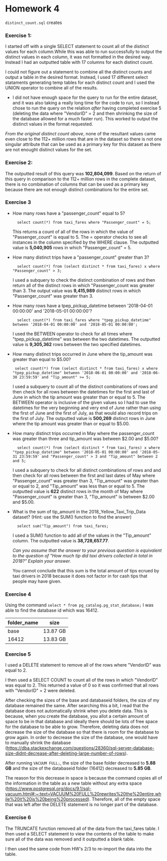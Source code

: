 # Homework 4

`distinct_count.sql` creates 

### Exercise 1:

I started off with a single SELECT statement to count all of the distinct values for each column.While this was able to run successfully to output the distinct values in each column, it was not formatted in the desired way. Instead I had an outputted table with 17 columns for each distinct count.  

I could not figure out a statement to combine all the distinct counts and output a table in the desired format. Instead, I used 17 different select stataments generating temp tables for each distinct count and I used the UNION operator to combine all of the results. 

- I did not have enough space for the query to run for the entire dataset, and it was also taking a really long time for the code to run, so I instead chose to run the query on the relation *after* having completed exercise 5 (deleting the data where "VendorID" = 2 and then shrinking the size of the database allowed for a much faster run). This worked to output the distinct values in the format requested.

*From the original distinct count above*, none of the resultant values came even close to the 112+ million rows that are in the dataset so there is not one singular attribute that can be used as a primary key for this dataset as there are not enought distinct values for the set. 

### Exercise 2: 

The outputted result of this query was **102,804,099**. Based on the return of this query in comparison to the 112+ million rows in the complete dataset, there is no combination of columns that can be used as a primary key because there are not enough distinct combinations for the entire set. 


### Exercise 3

- How many rows have a "passenger_count" equal to 5?

        select count(*) from taxi_fares where "Passenger_count" = 5;

    This returns a count of all of the rows in which the value of "Passenger_count" is equal to 5. The = operator checks to see all instances in the column specified by the WHERE clause. 
    The outputted value is **5,040,905** rows in which "Passenger_count" = 5. 

- How many distinct trips have a "passenger_count" greater than 3?

        select count(*) from (select distinct * from taxi_fares) x where "Passenger_count" > 3;
    
    I used a subquery to check the distinct combination of rows and then return all of the distinct rows in which "Passenger_count was greater than 3. 
    The output value was **9,415,989** distinct rows in which "Passenger_count" was greater than 3. 


- How many rows have a tpep_pickup_datetime between '2018-04-01 00:00:00' and '2018-05-01 00:00:00'?

        select count(*) from taxi_fares where "tpep_pickup_datetime" between '2018-04-01 00:00:00' and '2018-05-01 00:00:00';

    I used the BETWEEN operator to check for all times where "tpep_pickup_datetime" was between the two datetimes. 
    The outputted value is **9,305,362** rows between the two specified datetimes. 

- How many distinct trips occurred in June where the tip_amount was greater than equal to $5.00?

       select count(*) from (select distinct * from taxi_fares) x where "tpep_pickup_datetime" between '2018-06-01 00:00:00' and '2018-06-30 23:59:59' and "Tip_amount" >= 5; 
    
    I used a subquery to count all of the distinct combinations of rows and then check for all rows between the datetimes for the first and last of June in which the tip amount was greater than or equal to 5. The BETWEEN operator is inclusive of the given values so I had to use the datetimes for the very beginning and very end of June rather than using the first of June and the first of July, as that would also record trips on the first of July. 
    The outputted value is **500,269** distinct rows in June where the tip amount was greater than or equal to $5.00. 

- How many distinct trips occurred in May where the passenger_count was greater than three and tip_amount was between $2.00 and $5.00?

        select count(*) from (select distinct * from taxi_fares) x where "tpep_pickup_datetime" between '2018-05-01 00:00:00' and '2018-05-31 23:59:59' and "Passenger_count" > 3 and "Tip_amount" between 2 and 5;

    I used a subquery to check for all distinct combinations of rows and and then check for all rows between the first and last dates of May where "Passenger_count" was greater than 3, "Tip_amount" was greater than or equal to 2, and "Tip_amount" was less than or equal to 5. 
    The outputted value is **622** distinct rows in the month of May where "Passenger_count"  is greater than 3, "Tip_amount" is between $2.00 and $5.00. 

- What is the sum of tip_amount in the 2018_Yellow_Taxi_Trip_Data dataset? (Hint: use the SUM() function to find the answer)

        select sum("Tip_amount") from taxi_fares;

    I used a SUM() function to add all of the values in the "Tip_amount" column.
    The outputted value is **38,728,657.77**. 

    *Can you assume that the answer to your previous question is equivalent to the question of "How much tip did taxi drivers collected in total in 2018?" Explain your answer.*

    You cannot conclude that this sum is the total amount of tips ecrued by taxi drivers in 2018 because it does not factor in for cash tips that people may have given. 

### Exercise 4

Using the command `select * from pg_catalog.pg_stat_database;` I was able to find the database id which was 16412.

|folder_name|size|
|--|--|
|base | 13.87 GB|
|16412 | 13.83 GB|

### Exercise 5

I used a DELETE statement to remove all of the rows where "VendorID" was equal to 2. 

I then used a SELECT COUNT to count all of the rows in which "VendorID" was equal to 2. This returned a value of 0 so it was confirmed that all rows with "VendorID" = 2 were deleted. 

After checking the sizes of the base and databaseid folders, the size of my database remained the same. After searching this a bit, I read that the database does not automatically shrink when you delete data. This is because, when you create the database, you allot a certain amount of space to be in that database and ideally there should be lots of free space for the database to be able to grow. Therefore, deleting data does not decrease the size of the database so that there is room for the database to grow again. In order to decrease the size of the database, one would have to manually shrink the database (https://dba.stackexchange.com/questions/28360/sql-server-database-size-didnt-decrease-after-deleting-large-number-of-rows). 


 After running `VACUUM FULL;`, the size of the base folder decreased to **5.88 GB** and the size of the databaseid folder (16412) decreased to **5.85 GB**. 

 The reason for this decrease in space is because the command copies all of the information in the table as a new table without any extra space (https://www.postgresql.org/docs/9.1/sql-vacuum.html#:~:text=VACUUM%20FULL%20rewrites%20the%20entire,while%20it%20is%20being%20processed). Therefore, all of the empty space that was left after the DELETE statement is no longer part of the database. 

### Exercise 6

The TRUNCATE function removed all of the data from the taxi_fares table. I then used a SELECT statement to view the contents of the table to make sure all of the data was removed and it outputted a blank table.

I then used the same code from HW's 2/3 to re-import the data into the table. 